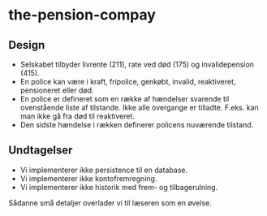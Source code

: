 # the-pension-compay

## Design
* Selskabet tilbyder livrente (211), rate ved død (175) og invalidepension (415).
* En police kan være i kraft, fripolice, genkøbt, invalid, reaktiveret, pensioneret eller død.
* En police er defineret som en række af hændelser svarende til ovenstående liste af tilstande.  Ikke alle overgange er tilladte.  F.eks. kan man ikke gå fra død til reaktiveret.
* Den sidste hændelse i rækken definerer policens nuværende tilstand.

## Undtagelser

* Vi implementerer ikke persistence til en database.
* Vi implementerer ikke kontofremregning.
* Vi implementerer ikke historik med frem- og tilbagerulning.

Sådanne små detaljer overlader vi til læseren som en øvelse.